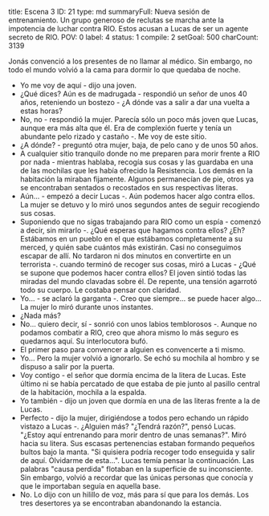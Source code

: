 title:          Escena 3
ID:             21
type:           md
summaryFull:    Nueva sesión de entrenamiento. Un grupo generoso de reclutas se marcha ante la impotencia de luchar contra RIO. Estos acusan a Lucas de ser un agente secreto de RIO.
POV:            0
label:          4
status:         1
compile:        2
setGoal:        500
charCount:      3139


Jonás convenció a los presentes de no llamar al médico. Sin embargo, no todo el mundo volvió a la cama para dormir lo que quedaba de noche.
- Yo me voy de aquí - dijo una joven.
- ¿Qué dices? Aún es de madrugada - respondió un señor de unos 40 años, reteniendo un bostezo - ¿A dónde vas a salir a dar una vuelta a estas horas?
- No, no - respondió la mujer. Parecía sólo un poco más joven que Lucas, aunque era más alta que él. Era de complexión fuerte y tenía un abundante pelo rizado y castaño -. Me voy de este sitio.
- ¿A dónde? - preguntó otra mujer, baja, de pelo cano y de unos 50 años.
- A cualquier sitio tranquilo donde no me preparen para morir frente a RIO por nada - mientras hablaba, recogía sus cosas y las guardaba en una de las mochilas que les había ofrecido la Resistencia.
Los demás en la habitación la miraban fijamente. Algunos permanecían de pie, otros ya se encontraban sentados o recostados en sus respectivas literas.
- Aún... - empezó a decir Lucas -. Aún podemos hacer algo contra ellos.
La mujer se detuvo y lo miró unos segundos antes de seguir recogiendo sus cosas.
- Suponiendo que no sigas trabajando para RIO como un espía - comenzó a decir, sin mirarlo -. ¿Qué esperas que hagamos contra ellos? ¿Eh? Estábamos en un pueblo en el que estábamos completamente a su merced, y quién sabe cuántos más existirán. Casi no conseguimos escapar de allí. No tardaron ni dos minutos en convertirte en un terrorista -. cuando terminó de recoger sus cosas, miró a Lucas - ¿Qué se supone que podemos hacer contra ellos?
El joven sintió todas las miradas del mundo clavadas sobre él. De repente, una tensión agarrotó todo su cuerpo. Le costaba pensar con claridad.
- Yo... - se aclaró la garganta -. Creo que siempre... se puede hacer algo...
La mujer lo miró durante unos instantes.
- ¿Nada más?
- No... quiero decir, sí - sonrió con unos labios temblorosos -. Aunque no podamos combatir a RIO, creo que ahora mismo lo más seguro es quedarnos aquí.
Su interlocutora bufó.
- El primer paso para convencer a alguien es convencerte a ti mismo.
- Yo...
Pero la mujer volvió a ignorarlo. Se echó su mochila al hombro y se dispuso a salir por la puerta.
- Voy contigo - el señor que dormía encima de la litera de Lucas. Este último ni se había percatado de que estaba de pie junto al pasillo central de la habitación, mochila a la espalda.
- Yo también - dijo un joven que dormía en una de las literas frente a la de Lucas.
- Perfecto - dijo la mujer, dirigiéndose a todos pero echando un rápido vistazo a Lucas -. ¿Alguien más?
"¿Tendrá razón?", pensó Lucas. "¿Estoy aquí entrenando para morir dentro de unas semanas?".
Miró hacia su litera. Sus escasas pertenencias estaban formando pequeños bultos bajo la manta.
"Si quisiera podría recoger todo enseguida y salir de aquí. Olvidarme de esta...". Lucas temía pensar la continuación. Las palabras "causa perdida" flotaban en la superficie de su inconsciente. Sin embargo, volvió a recordar que las únicas personas que conocía y que le importaban seguía en aquella base.
- No.
Lo dijo con un hilillo de voz, más para sí que para los demás. Los tres desertores ya se encontraban abandonando la estancia.